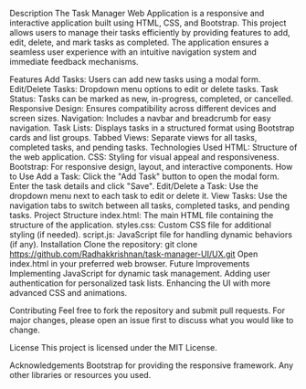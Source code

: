 Description
The Task Manager Web Application is a responsive and interactive application built using HTML, CSS, and Bootstrap. This project allows users to manage their tasks efficiently by providing features to add, edit, delete, and mark tasks as completed. The application ensures a seamless user experience with an intuitive navigation system and immediate feedback mechanisms.

Features
Add Tasks: Users can add new tasks using a modal form.
Edit/Delete Tasks: Dropdown menu options to edit or delete tasks.
Task Status: Tasks can be marked as new, in-progress, completed, or cancelled.
      Responsive Design: Ensures compatibility across different devices and screen sizes.
      Navigation: Includes a navbar and breadcrumb for easy navigation.
      Task Lists: Displays tasks in a structured format using Bootstrap cards and list groups.
      Tabbed Views: Separate views for all tasks, completed tasks, and pending tasks.
Technologies Used
      HTML: Structure of the web application.
      CSS: Styling for visual appeal and responsiveness.
      Bootstrap: For responsive design, layout, and interactive components.
How to Use
      Add a Task: Click the "Add Task" button to open the modal form. Enter the task details and click "Save".
      Edit/Delete a Task: Use the dropdown menu next to each task to edit or delete it.
      View Tasks: Use the navigation tabs to switch between all tasks, completed tasks, and pending tasks.
Project Structure
      index.html: The main HTML file containing the structure of the application.
      styles.css: Custom CSS file for additional styling (if needed).
      script.js: JavaScript file for handling dynamic behaviors (if any).
Installation
Clone the repository:
      git clone https://github.com/Radhakkrishnan/task-manager-UI/UX.git
      Open index.html in your preferred web browser.
Future Improvements
      Implementing JavaScript for dynamic task management.
      Adding user authentication for personalized task lists.
      Enhancing the UI with more advanced CSS and animations.

Contributing
      Feel free to fork the repository and submit pull requests. For major changes, please open an issue first to discuss what you would like to change.

License
      This project is licensed under the MIT License.

Acknowledgements
      Bootstrap for providing the responsive framework.
      Any other libraries or resources you used.
